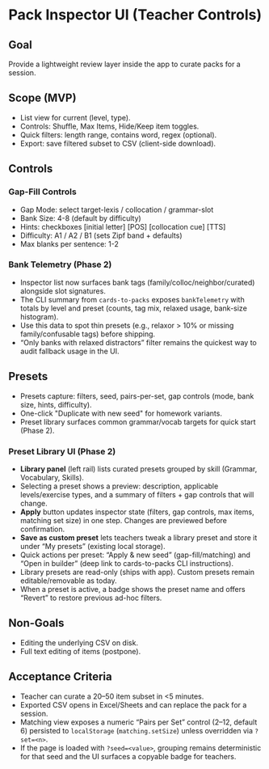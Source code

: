 # Pack Inspector UI (Teacher Controls)

## Goal

Provide a lightweight review layer inside the app to curate packs for a session.

## Scope (MVP)

- List view for current (level, type).
- Controls: Shuffle, Max Items, Hide/Keep item toggles.
- Quick filters: length range, contains word, regex (optional).
- Export: save filtered subset to CSV (client-side download).

## Controls

### Gap-Fill Controls

- Gap Mode: select target-lexis / collocation / grammar-slot
- Bank Size: 4-8 (default by difficulty)
- Hints: checkboxes [initial letter] [POS] [collocation cue] [TTS]
- Difficulty: A1 / A2 / B1 (sets Zipf band + defaults)
- Max blanks per sentence: 1-2

### Bank Telemetry (Phase 2)

- Inspector list now surfaces bank tags (family/colloc/neighbor/curated) alongside slot signatures.
- The CLI summary from `cards-to-packs` exposes `bankTelemetry` with totals by level and preset (counts, tag mix, relaxed usage, bank-size histogram).
- Use this data to spot thin presets (e.g., relaxor > 10% or missing family/confusable tags) before shipping.
- “Only banks with relaxed distractors” filter remains the quickest way to audit fallback usage in the UI.

## Presets

- Presets capture: filters, seed, pairs-per-set, gap controls (mode, bank size, hints, difficulty).
- One-click "Duplicate with new seed" for homework variants.
- Preset library surfaces common grammar/vocab targets for quick start (Phase 2).

### Preset Library UI (Phase 2)

- **Library panel** (left rail) lists curated presets grouped by skill (Grammar, Vocabulary, Skills).
- Selecting a preset shows a preview: description, applicable levels/exercise types, and a summary of filters + gap controls that will change.
- **Apply** button updates inspector state (filters, gap controls, max items, matching set size) in one step. Changes are previewed before confirmation.
- **Save as custom preset** lets teachers tweak a library preset and store it under “My presets” (existing local storage).
- Quick actions per preset: “Apply & new seed” (gap-fill/matching) and “Open in builder” (deep link to cards-to-packs CLI instructions).
- Library presets are read-only (ships with app). Custom presets remain editable/removable as today.
- When a preset is active, a badge shows the preset name and offers “Revert” to restore previous ad-hoc filters.

## Non-Goals

- Editing the underlying CSV on disk.
- Full text editing of items (postpone).

## Acceptance Criteria

- Teacher can curate a 20–50 item subset in <5 minutes.
- Exported CSV opens in Excel/Sheets and can replace the pack for a session.
- Matching view exposes a numeric “Pairs per Set” control (2–12, default 6) persisted to `localStorage` (`matching.setSize`) unless overridden via `?set=<n>`.
- If the page is loaded with `?seed=<value>`, grouping remains deterministic for that seed and the UI surfaces a copyable badge for teachers.
